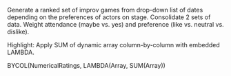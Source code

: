Generate a ranked set of improv games from drop-down list of dates depending on the preferences of actors on stage. Consolidate 2 sets of data. Weight attendance (maybe vs. yes) and preference (like vs. neutral vs. dislike).

Highlight: Apply SUM of dynamic array column-by-column with embedded LAMBDA.

BYCOL(NumericalRatings, LAMBDA(Array, SUM(Array))
